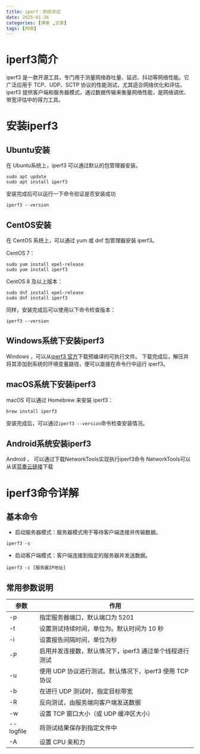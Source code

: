 ```yaml
---
title: iperf：网络测试
date: 2025-01-26
categories: [博客 ,文章]
tags: [网络]
---
```


# iperf3简介
iperf3 是一款开源工具，专门用于测量网络吞吐量、延迟、抖动等网络性能。它广泛应用于 TCP、UDP、SCTP 协议的性能测试，尤其适合网络优化和评估。iperf3 提供客户端和服务器模式，通过数据传输来衡量网络性能，是网络调优、带宽评估中的得力工具。

# 安装iperf3

## Ubuntu安装
在 Ubuntu系统上，iperf3 可以通过默认的包管理器安装。
~~~
sudo apt update
sudo apt install iperf3
~~~
安装完成后可以运行一下命令验证是否安装成功
~~~
iperf3 --version
~~~

## CentOS安装
在 CentOS 系统上，可以通过 yum 或 dnf 包管理器安装 iperf3。

CentOS 7：
~~~
sudo yum install epel-release
sudo yum install iperf3
~~~

CentOS 8 及以上版本：
~~~
sudo dnf install epel-release
sudo dnf install iperf3
~~~

同样，安装完成后可以使用以下命令检查版本：
~~~
iperf3 --version
~~~

## Windows系统下安装iperf3
Windows ，可以从[iperf3 官方](https://iperf.fr/iperf-download.php)下载预编译的可执行文件。
下载完成后，解压并将其添加到系统的环境变量路径，便可以直接在命令行中运行 iperf3。

## macOS系统下安装iperf3
macOS 可以通过 Homebrew 来安装 iperf3：
~~~
brew install iperf3
~~~
安装完成后，可以通过`iperf3 --version`命令检查安装情况。

## Android系统安装iperf3
Android ， 可以通过下载NetworkTools实现执行iperf3命令
NetworkTools可以从该[蓝奏云链接](https://xiaowang2004.lanzout.com/iVDG92m0o9ud)下载

# iperf3命令详解

## 基本命令
 - 启动服务器模式：服务器模式用于等待客户端连接并传输数据。
~~~
iperf3 -s
~~~
 - 启动客户端模式：客户端连接到指定的服务器并发送数据。
~~~
iperf3 -c [服务器IP地址]
~~~

## 常用参数说明
| 参数 | 作用 |
| --- | --- |
| -p | 指定服务器端口，默认端口为 5201 |
| -t | 设置测试持续时间，单位为。默认时间为 10 秒 |
| -i | 设置报告间隔时间，单位为秒 |
| -P | 启用并发连接数，默认情况下，iperf3 通过单个线程进行测试 |
| -u | 使用 UDP 协议进行测试。默认情况下，iperf3 使用 TCP 协议 |
| -b | 在进行 UDP 测试时，指定目标带宽 |
| -R | 反向测试，由服务端向客户端发送数据 |
| -w | 设置 TCP 窗口大小（或 UDP 缓冲区大小） |
| --logfile | 将测试结果保存到指定文件中 |
| -A | 设置 CPU 亲和力 |

